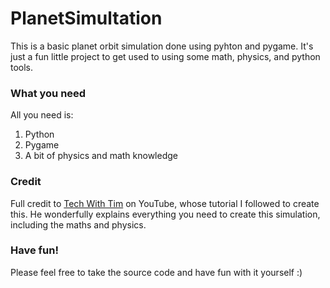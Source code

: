 # PlanetSimultation

This is a basic planet orbit simulation done using pyhton and pygame. It's just a fun little project to get used to using some math, physics, and python tools.

### What you need

All you need is:
1. Python
2. Pygame
3. A bit of physics and math knowledge

### Credit

Full credit to [Tech With Tim](http://www.youtube.com/watch?v=WTLPmUHTPqo) on YouTube, whose tutorial I followed to create this. He wonderfully explains everything you need to create this simulation, including the maths and physics.

### Have fun!

Please feel free to take the source code and have fun with it yourself :)
